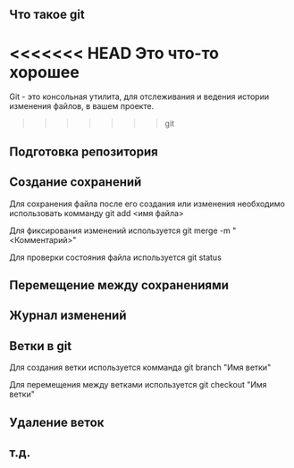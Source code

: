 ## Что такое git

<<<<<<< HEAD
Это что-то хорошее
=======
Git - это консольная утилита, для отслеживания и ведения истории изменения файлов, в вашем проекте.
>>>>>>> git

## Подготовка репозитория

## Создание сохранений

Для сохранения файла после его создания или изменения необходимо использовать комманду git add <имя файла>

Для фиксирования изменений используется git merge -m "<Комментарий>"

Для проверки состояния файла используется git status

## Перемещение между сохранениями

## Журнал изменений

## Ветки в git

Для создания ветки используется комманда git branch "Имя ветки"

Для перемещения между ветками используется git checkout "Имя ветки"

## Удаление веток

## т.д.
